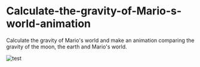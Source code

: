 # Calculate-the-gravity-of-Mario-s-world-animation
Calculate the gravity of Mario's world and make an animation comparing the gravity of the moon, the earth and Mario's world.

![test](https://github.com/NakahodoRintaro/Calculate-the-gravity-of-Mario-s-world-animation/blob/master/images/anime_mario_earth.gif)
